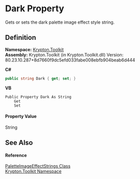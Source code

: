 # Dark Property


Gets or sets the dark palette image effect style string.



## Definition
**Namespace:** <a href="79d2eac2-21f4-54ff-7552-b20c33c30600.md">Krypton.Toolkit</a>  
**Assembly:** Krypton.Toolkit (in Krypton.Toolkit.dll) Version: 80.23.10.287+8d7660f9dc5efd033fabe008ebfb904beab6d444

**C#**
``` C#
public string Dark { get; set; }
```
**VB**
``` VB
Public Property Dark As String
	Get
	Set
```



#### Property Value
String

## See Also


#### Reference
<a href="9c34fc04-8956-1b52-1987-14c04a9e2d74.md">PaletteImageEffectStrings Class</a>  
<a href="79d2eac2-21f4-54ff-7552-b20c33c30600.md">Krypton.Toolkit Namespace</a>  

